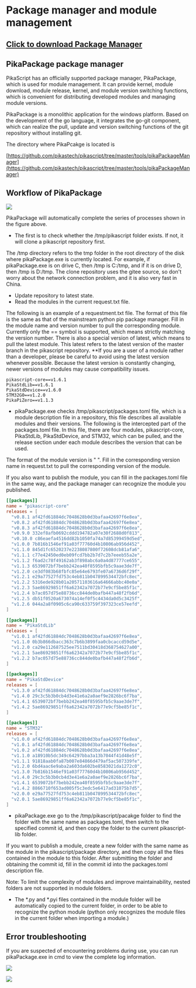 # Package manager and module management

## [**Click to download Package Manager**](https://gitee.com/Lyon1998/pikascript/attach_files/1103937/download)

## PikaPackage package manager


PikaScript has an officially supported package manager, PikaPackage, which is used for module management. It can provide kernel, module download, module release, kernel, and module version switching functions, which is convenient for distributing developed modules and managing module versions.


PikaPackage is a monolithic application for the windows platform. Based on the development of the go language, it integrates the go-git component, which can realize the pull, update and version switching functions of the git repository without installing git.

The directory where PikaPcakge is located is

[https://github.com/pikastech/pikascript/tree/master/tools/pikaPackageManager](https://github.com/pikastech/pikascript/tree/master/tools/pikaPackageManager)

## Workflow of PikaPackage

![](assets/59aa08a00bc1ea6d0fede3e80091f0bd.svg)

PikaPackage will automatically complete the series of processes shown in the figure above.

- The first is to check whether the /tmp/pikascript folder exists. If not, it will clone a pikascript repository first.

The /tmp directory refers to the tmp folder in the root directory of the disk where pikaPackage.exe is currently located.
For example, if pikaPackage.exe is on drive C, then /tmp is C:/tmp, and if it is on drive D, then /tmp is D:/tmp.
The clone repository uses the gitee source, so don't worry about the network connection problem, and it is also very fast in China. 

- Update repository to latest state.
- Read the modules in the current request.txt file.

The following is an example of a requestment.txt file. The format of this file is the same as that of the mainstream python pip package manager. Fill in the module name and version number to pull the corresponding module. Currently only the == symbol is supported, which means strictly matching the version number. There is also a special version of latest, which means to pull the latest module. This latest refers to the latest version of the master branch in the pikascript repository. **If you are a user of a module rather than a developer, please be careful to avoid using the latest version whenever possible. Because the latest version is constantly changing, newer versions of modules may cause compatibility issues. 
````
pikascript-core==v1.6.1
PikaStdLib==v1.6.1
PikaStdDevice==v1.6.0
STM32G0==v1.2.0
PikaPiZero==v1.1.3
````

- pikaPackage.exe checks /tmp/pikascript/packages.toml file, which is a module description file in a repository, this file describes all available modules and their versions. The following is the intercepted part of the packages.toml file. In this file, there are four modules, pikascript-core, PikaStdLib, PikaStdDevice, and STM32, which can be pulled, and the release section under each module describes the version that can be used.

The format of the module version is "<version name> <commit id>". Fill in the corresponding version name in request.txt to pull the corresponding version of the module.

If you also want to publish the module, you can fill in the packages.toml file in the same way, and the package manager can recognize the module you published. 

````toml
[[packages]]
name = "pikascript-core"
releases = [
  "v0.8.1 af42fd61884dc7048628b0d3bafaa42697f6e8ea",
  "v0.8.2 af42fd61884dc7048628b0d3bafaa42697f6e8ea",
  "v0.8.3 af42fd61884dc7048628b0d3bafaa42697f6e8ea",
  "v0.9.0 332ef8afb0692cddd194782a07e30f2688d0f813",
  "v0.10.0 c86eaefa4516dd82b1050fa74a7d85399459d5ed",
  "v1.0.0 7b816b1546ef91a03f77760d4b10806ab956d452",
  "v1.1.0 845d1fc6520237e2238087800f72608dcb81afa6",
  "v1.1.1 c77e42450ed0eb09fcd7bb2b7d7c2b7eeeb55a2e",
  "v1.1.2 f6ad2c78f49162ab3f898abc6a0a4d87777ce655",
  "v1.1.3 6539072bf7bebb242ea40f8595bfb5c9aae3de7f",
  "v1.2.0 ce3df083b68fbfc85e64e6793fe07a6736d6f29f",
  "v1.2.1 e29a77527fd753c4eb811b047899534472bfc8ec",
  "v1.2.2 5316ede928b01a20571103616a64666abbc40e0a",
  "v1.2.3 5ae86929851ff6a62342a7072b77e9cf5be85f1c",
  "v1.2.4 b7ac057d75e88736cc844de0bafb447a48f2fb6d",
  "v1.2.5 db51f0520a673074a14ef0f5c4434da0d5c3425f",
  "v1.2.6 044a2a8f0905c6ca90c633759f397323ce57eefd",
]

[[packages]]
name = "PikaStdLib"
releases = [
  "v1.0.1 af42fd61884dc7048628b0d3bafaa42697f6e8ea",
  "v1.1.0 0b3b866dbacc363c7b6b3899faa0cbcaccd59d5e",
  "v1.2.0 ca29e112687525ee7511bd30418d368754627a00",
  "v1.2.1 5ae86929851ff6a62342a7072b77e9cf5be85f1c",
  "v1.2.2 b7ac057d75e88736cc844de0bafb447a48f2fb6d",
]

[[packages]]
name = "PikaStdDevice"
releases = [
  "v1.3.0 af42fd61884dc7048628b0d3bafaa42697f6e8ea",
  "v1.4.0 29c3c5b3b0cb4d3e41e6a2a0aef9e2826bc6f7ba",
  "v1.4.1 6539072bf7bebb242ea40f8595bfb5c9aae3de7f",
  "v1.4.2 5ae86929851ff6a62342a7072b77e9cf5be85f1c",
]

[[packages]]
name = "STM32"
releases = [
  "v1.0.0 af42fd61884dc7048628b0d3bafaa42697f6e8ea",
  "v1.0.1 af42fd61884dc7048628b0d3bafaa42697f6e8ea",
  "v1.0.2 af42fd61884dc7048628b0d3bafaa42697f6e8ea",
  "v1.1.0 a18910b5dc349c64297bba3a13b7044f41d48e5f",
  "v1.1.1 91818aab0fa87b007e84866d479af5ac507339fe",
  "v1.2.0 6bd4aac6e9aba2a603da602be8583021da1272c0",
  "v1.3.0 7b816b1546ef91a03f77760d4b10806ab956d452",
  "v1.4.0 29c3c5b3b0cb4d3e41e6a2a0aef9e2826bc6f7ba",
  "v1.4.1 6539072bf7bebb242ea40f8595bfb5c9aae3de7f",
  "v1.4.2 8866710f653ad005f5c3edc5e6417ad31075b7d5",
  "v2.0.0 e29a77527fd753c4eb811b047899534472bfc8ec",
  "v2.0.1 5ae86929851ff6a62342a7072b77e9cf5be85f1c",
]
````

- pikaPackage.exe go to the /tmp/pikascript/pacakge folder to find the folder with the same name as packages.toml, then switch to the specified commit id, and then copy the folder to the current pikascript-lib folder.

If you want to publish a module, create a new folder with the same name as the module in the pikascript/package directory, and then copy all the files contained in the module to this folder. After submitting the folder and obtaining the commit id, fill in the commit id into the packages.toml description file. 


Note: To limit the complexity of modules and improve maintainability, nested folders are not supported in module folders. 

- The *.py and *.pyi files contained in the module folder will be automatically copied to the current folder, in order to be able to recognize the python module (python only recognizes the module files in the current folder when importing a module.)
  
## Error troubleshooting

If you are suspected of encountering problems during use, you can run pikaPackage.exe in cmd to view the complete log information.
  
![](https://user-images.githubusercontent.com/88232613/171089591-535bcb5b-e14a-4a8a-88aa-4b2cf7a00604.png)
  
![](https://user-images.githubusercontent.com/88232613/171089703-b62fa85d-a23b-42aa-bece-c2042e22eded.png)
